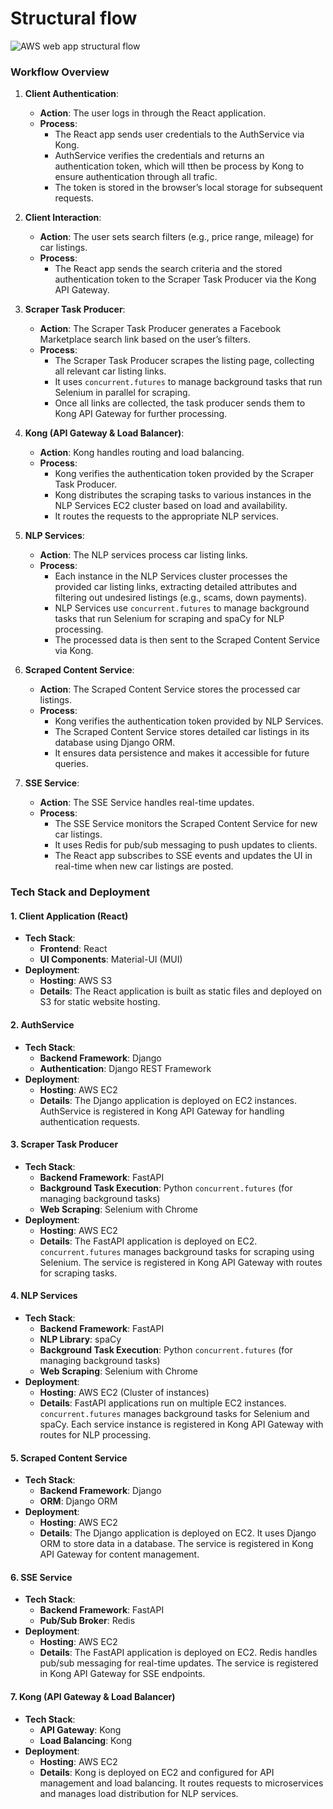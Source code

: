 # Structural flow

![AWS web app structural flow](https://github.com/user-attachments/assets/82f72445-78f3-4cfb-bb67-b1354df29467)

### Workflow Overview

1. **Client Authentication**:
   - **Action**: The user logs in through the React application.
   - **Process**:
     - The React app sends user credentials to the AuthService via  Kong.
     - AuthService verifies the credentials and returns an authentication token, which will tthen be process by Kong to ensure authentication through all trafic.
     - The token is stored in the browser’s local storage for subsequent requests.

2. **Client Interaction**:
   - **Action**: The user sets search filters (e.g., price range, mileage) for car listings.
   - **Process**:
     - The React app sends the search criteria and the stored authentication token to the Scraper Task Producer via the Kong API Gateway.

3. **Scraper Task Producer**:
   - **Action**: The Scraper Task Producer generates a Facebook Marketplace search link based on the user’s filters.
   - **Process**:
     - The Scraper Task Producer scrapes the listing page, collecting all relevant car listing links.
     - It uses `concurrent.futures` to manage background tasks that run Selenium in parallel for scraping.
     - Once all links are collected, the task producer sends them to Kong API Gateway for further processing.

4. **Kong (API Gateway & Load Balancer)**:
   - **Action**: Kong handles routing and load balancing.
   - **Process**:
     - Kong verifies the authentication token provided by the Scraper Task Producer.
     - Kong distributes the scraping tasks to various instances in the NLP Services EC2 cluster based on load and availability.
     - It routes the requests to the appropriate NLP services.

5. **NLP Services**:
   - **Action**: The NLP services process car listing links.
   - **Process**:
     - Each instance in the NLP Services cluster processes the provided car listing links, extracting detailed attributes and filtering out undesired listings (e.g., scams, down payments).
     - NLP Services use `concurrent.futures` to manage background tasks that run Selenium for scraping and spaCy for NLP processing.
     - The processed data is then sent to the Scraped Content Service via Kong.

6. **Scraped Content Service**:
   - **Action**: The Scraped Content Service stores the processed car listings.
   - **Process**:
     - Kong verifies the authentication token provided by NLP Services.
     - The Scraped Content Service stores detailed car listings in its database using Django ORM.
     - It ensures data persistence and makes it accessible for future queries.

7. **SSE Service**:
   - **Action**: The SSE Service handles real-time updates.
   - **Process**:
     - The SSE Service monitors the Scraped Content Service for new car listings.
     - It uses Redis for pub/sub messaging to push updates to clients.
     - The React app subscribes to SSE events and updates the UI in real-time when new car listings are posted.

### Tech Stack and Deployment

#### 1. **Client Application (React)**
- **Tech Stack**:
  - **Frontend**: React
  - **UI Components**: Material-UI (MUI)
- **Deployment**:
  - **Hosting**: AWS S3
  - **Details**: The React application is built as static files and deployed on S3 for static website hosting.

#### 2. **AuthService**
- **Tech Stack**:
  - **Backend Framework**: Django
  - **Authentication**: Django REST Framework
- **Deployment**:
  - **Hosting**: AWS EC2
  - **Details**: The Django application is deployed on EC2 instances. AuthService is registered in Kong API Gateway for handling authentication requests.

#### 3. **Scraper Task Producer**
- **Tech Stack**:
  - **Backend Framework**: FastAPI
  - **Background Task Execution**: Python `concurrent.futures` (for managing background tasks)
  - **Web Scraping**: Selenium with Chrome
- **Deployment**:
  - **Hosting**: AWS EC2
  - **Details**: The FastAPI application is deployed on EC2. `concurrent.futures` manages background tasks for scraping using Selenium. The service is registered in Kong API Gateway with routes for scraping tasks.

#### 4. **NLP Services**
- **Tech Stack**:
  - **Backend Framework**: FastAPI
  - **NLP Library**: spaCy
  - **Background Task Execution**: Python `concurrent.futures` (for managing background tasks)
  - **Web Scraping**: Selenium with Chrome
- **Deployment**:
  - **Hosting**: AWS EC2 (Cluster of instances)
  - **Details**: FastAPI applications run on multiple EC2 instances. `concurrent.futures` manages background tasks for Selenium and spaCy. Each service instance is registered in Kong API Gateway with routes for NLP processing.

#### 5. **Scraped Content Service**
- **Tech Stack**:
  - **Backend Framework**: Django
  - **ORM**: Django ORM
- **Deployment**:
  - **Hosting**: AWS EC2
  - **Details**: The Django application is deployed on EC2. It uses Django ORM to store data in a database. The service is registered in Kong API Gateway for content management.

#### 6. **SSE Service**
- **Tech Stack**:
  - **Backend Framework**: FastAPI
  - **Pub/Sub Broker**: Redis
- **Deployment**:
  - **Hosting**: AWS EC2
  - **Details**: The FastAPI application is deployed on EC2. Redis handles pub/sub messaging for real-time updates. The service is registered in Kong API Gateway for SSE endpoints.

#### 7. **Kong (API Gateway & Load Balancer)**
- **Tech Stack**:
  - **API Gateway**: Kong
  - **Load Balancing**: Kong
- **Deployment**:
  - **Hosting**: AWS EC2
  - **Details**: Kong is deployed on EC2 and configured for API management and load balancing. It routes requests to microservices and manages load distribution for NLP services.
